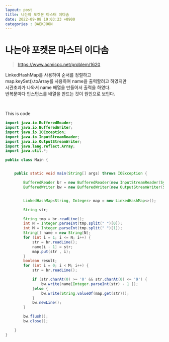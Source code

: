 ```yaml
---
layout: post
title: 나는야 포켓몬 마스터 이다솜
date: 2022-09-08 19:03:23 +0900
categories : BAEKJOON 
---
```

# 나는야 포켓몬 마스터 이다솜

> https://www.acmicpc.net/problem/1620

LinkedHashMap를 사용하여 순서를 정렬하고 <br>
map.keySet().toArray를 사용하여 name을 출력할려고 하였지만 <br>
시관초과가 나와서 name 배열을 만들어서 출력을 하였다.<br>
반복문마다 인스턴스를 배열을 만드는 것이 원인으로 보인다.<br>

<br>


This is code
```java
import java.io.BufferedReader;
import java.io.BufferedWriter;
import java.io.IOException;
import java.io.InputStreamReader;
import java.io.OutputStreamWriter;
import java.lang.reflect.Array;
import java.util.*;

public class Main {


    public static void main(String[] args) throws IOException {

        BufferedReader br = new BufferedReader(new InputStreamReader(System.in));
        BufferedWriter bw = new BufferedWriter(new OutputStreamWriter(System.out));


        LinkedHashMap<String, Integer> map = new LinkedHashMap<>();

        String str;

        String tmp = br.readLine();
        int N = Integer.parseInt(tmp.split(" ")[0]);
        int M = Integer.parseInt(tmp.split(" ")[1]);
        String[] name = new String[N];
        for (int i = 1; i <= N; i++) {
            str = br.readLine();
            name[i - 1] = str;
            map.put(str , i);
        }
        boolean result;
        for (int i = 0; i < M; i++) {
            str = br.readLine();

            if (str.charAt(0) >= '0' && str.charAt(0) <= '9') {
                bw.write(name[Integer.parseInt(str) - 1 ]);
            }else {
                bw.write(String.valueOf(map.get(str)));
            }
            bw.newLine();
        }

        bw.flush();
        bw.close();

    }
}


```
